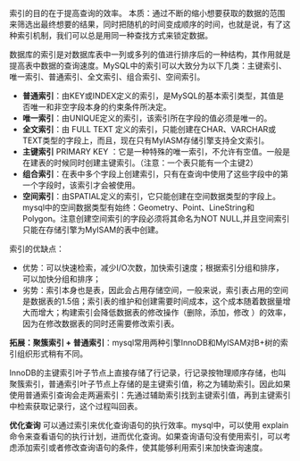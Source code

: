 
索引的目的在于提高查询的效率。
本质：通过不断的缩小想要获取的数据的范围来筛选出最终想要的结果，同时把随机的时间变成顺序的时间，也就是说，有了这种索引机制，我们可以总是用同一种查找方式来锁定数据。

数据库的索引是对数据库表中一列或多列的值进行排序后的一种结构，其作用就是提高表中数据的查询速度。MySQL中的索引可以大致分为以下几类：主键索引、唯一索引、普通索引、全文索引、组合索引、空间索引。

- **普通索引**：由KEY或INDEX定义的索引，是MySQL的基本索引类型，其值是否唯一和非空字段本身的约束条件所决定。
- **唯一索引**：由UNIQUE定义的索引，该索引所在字段的值必须是唯一的。
- **全文索引**：由 FULL TEXT 定义的索引，只能创建在CHAR、VARCHAR或TEXT类型的字段上，而且，现在只有MyIASM存储引擎支持全文索引。
- **主键索引** PRIMARY KEY ：它是一种特殊的唯一索引，不允许有空值。一般是在建表的时候同时创建主键索引。（注意：一个表只能有一个主键2）
- **组合索引**：在表中多个字段上创建索引，只有在查询中使用了这些字段中的第一个字段时，该索引才会被使用。
- **空间索引**：由SPATIAL定义的索引，它只能创建在空间数据类型的字段上。 mysql中的空间数据类型有始终：Geometry、Point、LineString和Polygon。注意创建空间索引的字段必须将其命名为NOT NULL,并且空间索引只能在存储引擎为MyISAM的表中创建。

索引的优缺点：
- 优势：可以快速检索，减少I/O次数，加快索引速度；根据索引分组和排序，可以加快分组和排序；
- 劣势：索引本身也是表，因此会占用存储空间，一般来说，索引表占用的空间是数据表的1.5倍；索引表的维护和创建需要时间成本，这个成本随着数据量增大而增大；构建索引会降低数据表的修改操作（删除，添加，修改 ）的效率，因为在修改数据表的同时还需要修改索引表。

**拓展：聚簇索引 + 普通索引**：mysql常用两种引擎InnoDB和MyISAM对B+树的索引组织形式稍有不同。

InnoDB的主键索引叶子节点上直接存储了行记录，行记录按物理顺序存储，也叫聚簇索引，普通索引叶子节点上存储的是主键索引值，称之为辅助索引。因此如果使用普通索引查询会走两遍索引：先通过辅助索引找到主键索引值，再到主键索引中检索获取记录行，这个过程叫回表。

**优化查询**
可以通过索引来优化查询语句的执行效率。mysql中，可以使用 explain命令来查看语句的执行计划，进而优化查询。如果查询语句没有使用索引，可以考虑添加索引或者修改查询语句的条件，使其能够利用索引来加快查询速度。








